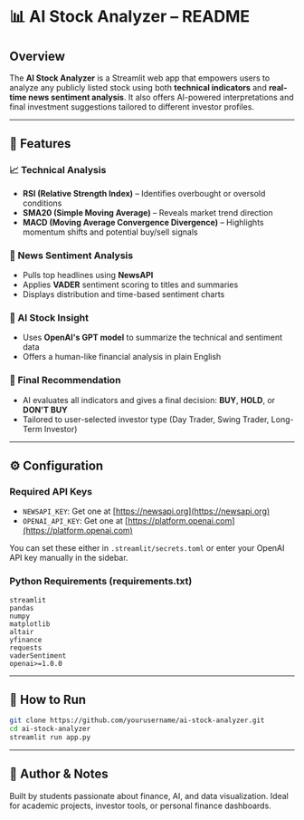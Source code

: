 # 📊 AI Stock Analyzer – README

## Overview
The **AI Stock Analyzer** is a Streamlit web app that empowers users to analyze any publicly listed stock using both **technical indicators** and **real-time news sentiment analysis**. It also offers AI-powered interpretations and final investment suggestions tailored to different investor profiles.

---

## 🧩 Features

### 📈 Technical Analysis
- **RSI (Relative Strength Index)** – Identifies overbought or oversold conditions
- **SMA20 (Simple Moving Average)** – Reveals market trend direction
- **MACD (Moving Average Convergence Divergence)** – Highlights momentum shifts and potential buy/sell signals

### 📰 News Sentiment Analysis
- Pulls top headlines using **NewsAPI**
- Applies **VADER** sentiment scoring to titles and summaries
- Displays distribution and time-based sentiment charts

### 🤖 AI Stock Insight
- Uses **OpenAI's GPT model** to summarize the technical and sentiment data
- Offers a human-like financial analysis in plain English

### 📍 Final Recommendation
- AI evaluates all indicators and gives a final decision: **BUY**, **HOLD**, or **DON'T BUY**
- Tailored to user-selected investor type (Day Trader, Swing Trader, Long-Term Investor)

---

## ⚙️ Configuration
### Required API Keys
- `NEWSAPI_KEY`: Get one at [https://newsapi.org](https://newsapi.org)
- `OPENAI_API_KEY`: Get one at [https://platform.openai.com](https://platform.openai.com)

You can set these either in `.streamlit/secrets.toml` or enter your OpenAI API key manually in the sidebar.

### Python Requirements (requirements.txt)
```
streamlit
pandas
numpy
matplotlib
altair
yfinance
requests
vaderSentiment
openai>=1.0.0
```

---

## 🚀 How to Run
```bash
git clone https://github.com/yourusername/ai-stock-analyzer.git
cd ai-stock-analyzer
streamlit run app.py
```

---

## 📌 Author & Notes
Built by students passionate about finance, AI, and data visualization. Ideal for academic projects, investor tools, or personal finance dashboards.
